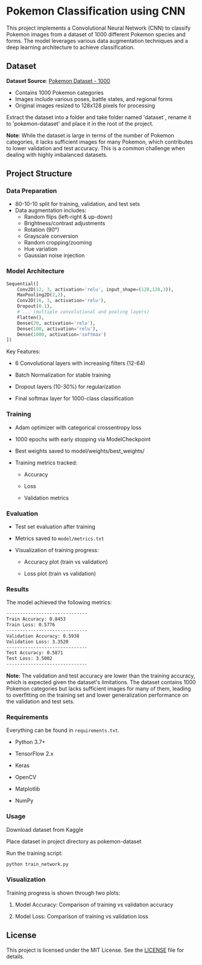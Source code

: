 # Pokemon Classification using CNN

This project implements a Convolutional Neural Network (CNN) to classify Pokemon images from a dataset of 1000 different Pokemon species and forms. The model leverages various data augmentation techniques and a deep learning architecture to achieve classification.

## Dataset
**Dataset Source**: [Pokemon Dataset - 1000](https://www.kaggle.com/datasets/noodulz/pokemon-dataset-1000)  
- Contains 1000 Pokemon categories
- Images include various poses, battle states, and regional forms
- Original images resized to 128x128 pixels for processing

Extract the dataset into a folder and take folder named 'dataset`, rename it to 'pokemon-dataset' and place it in the root of the project.

**Note**: While the dataset is large in terms of the number of Pokemon categories, it lacks sufficient images for many Pokemon, which contributes to lower validation and test accuracy. This is a common challenge when dealing with highly imbalanced datasets.

## Project Structure
### Data Preparation
- 80-10-10 split for training, validation, and test sets
- Data augmentation includes:
  - Random flips (left-right & up-down)
  - Brightness/contrast adjustments
  - Rotation (90°)
  - Grayscale conversion
  - Random cropping/zooming
  - Hue variation
  - Gaussian noise injection

### Model Architecture
```python
Sequential([
    Conv2D(12, 3, activation='relu', input_shape=(128,128,3)),
    MaxPooling2D(2,2),
    Conv2D(16, 3, activation='relu'),
    Dropout(0.1),
    # ... (multiple convolutional and pooling layers)
    Flatten(),
    Dense(20, activation='relu'),
    Dense(100, activation='relu'),
    Dense(1000, activation='softmax')
])
```

Key Features:

- 6 Convolutional layers with increasing filters (12-64)

- Batch Normalization for stable training

- Dropout layers (10-30%) for regularization

- Final softmax layer for 1000-class classification

### Training
- Adam optimizer with categorical crossentropy loss

- 1000 epochs with early stopping via ModelCheckpoint

- Best weights saved to model/weights/best_weights/

- Training metrics tracked:

  - Accuracy
  
  - Loss
  
  - Validation metrics

### Evaluation
- Test set evaluation after training

- Metrics saved to `model/metrics.txt`

- Visualization of training progress:

  - Accuracy plot (train vs validation)

  - Loss plot (train vs validation)

### Results
The model achieved the following metrics:
```bash
------------------------------
Train Accuracy: 0.8453
Train Loss: 0.5776
------------------------------
Validation Accuracy: 0.5938
Validation Loss: 3.3520
------------------------------
Test Accuracy: 0.5871
Test Loss: 3.5002
------------------------------
```

**Note:** The validation and test accuracy are lower than the training accuracy, which is expected given the dataset's limitations. The dataset contains 1000 Pokemon categories but lacks sufficient images for many of them, leading to overfitting on the training set and lower generalization performance on the validation and test sets.

### Requirements
Everything can be found in `requirements.txt`.
- Python 3.7+

- TensorFlow 2.x

- Keras

- OpenCV

- Matplotlib

- NumPy

### Usage
Download dataset from Kaggle

Place dataset in project directory as pokemon-dataset

Run the training script:
```bash
python train_network.py
```
### Visualization
Training progress is shown through two plots:

1. Model Accuracy: Comparison of training vs validation accuracy

2. Model Loss: Comparison of training vs validation loss

## License
This project is licensed under the MIT License. See the [LICENSE](LICENSE) file for details.
